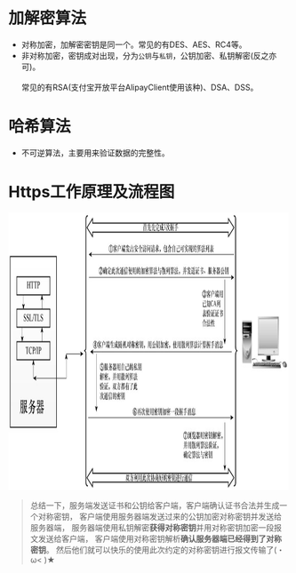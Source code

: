 # 加解密算法
- 对称加密，加解密密钥是同一个。常见的有DES、AES、RC4等。
- 非对称加密，密钥成对出现，分为`公钥`与`私钥`，公钥加密、私钥解密(反之亦可)。<br><br>
常见的有RSA(支付宝开放平台AlipayClient使用该种)、DSA、DSS。

# 哈希算法
- 不可逆算法，主要用来验证数据的完整性。

# Https工作原理及流程图
 <img height="500" src="png/https工作原理.png" width="1000"/>

>总结一下，服务端发送证书和公钥给客户端，客户端确认证书合法并生成一个对称密钥，
> 客户端使用服务器端发送过来的公钥加密对称密钥并发送给服务器端，
> 服务器端使用私钥解密**获得对称密钥**并用对称密钥加密一段报文发送给客户端，
> 客户端使用对称密钥解析**确认服务器端已经得到了对称密钥**。
> 然后他们就可以快乐的使用此次约定的对称密钥进行报文传输了(・ω< )★

